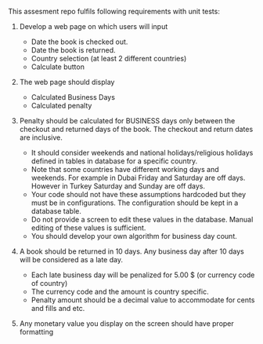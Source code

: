 This assesment repo fulfils following requirements with unit tests:

1. Develop a web page on which users will input 

    - Date the book is checked out.
    - Date the book is returned.
    - Country selection (at least 2 different countries)
    - Calculate button

2. The web page should display
    - Calculated Business Days
    - Calculated penalty

3. Penalty should be calculated for BUSINESS days only between the checkout and returned days of the book. The checkout and return dates are inclusive.
    - It should consider weekends and national holidays/religious holidays defined in tables in database for a specific country.
    - Note that some countries have different working days and weekends. For example in Dubai Friday and Saturday are off days. However in Turkey Saturday and Sunday are off days.
    - Your code should not have these assumptions hardcoded but they must be in configurations. The configuration should be kept in a database table.
    - Do not provide a screen to edit these values in the database. Manual editing of these values is sufficient.
    - You should develop your own algorithm for business day count.

4. A book should be returned in 10 days. Any business day after 10 days will be considered as a late day.

    - Each late business day will be penalized for 5.00 $ (or currency code of country)
    - The currency code and the amount is country specific.
    - Penalty amount should be a decimal value to accommodate for cents and fills and etc.

5. Any monetary value you display on the screen should have proper formatting
